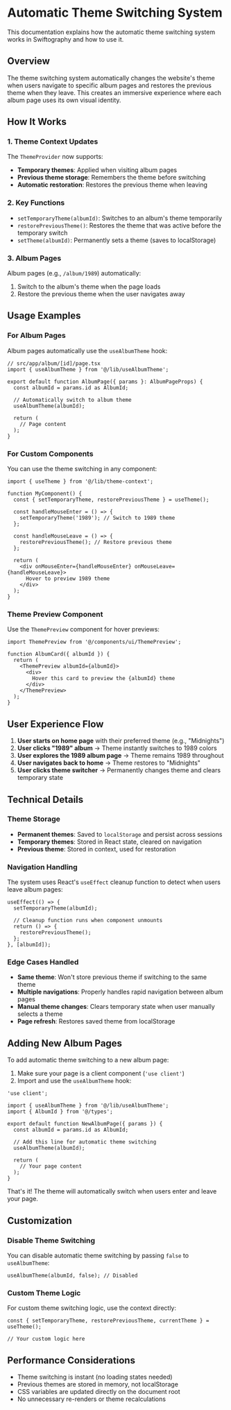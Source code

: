 # Automatic Theme Switching System

This documentation explains how the automatic theme switching system works in Swiftography and how to use it.

## Overview

The theme switching system automatically changes the website's theme when users navigate to specific album pages and restores the previous theme when they leave. This creates an immersive experience where each album page uses its own visual identity.

## How It Works

### 1. Theme Context Updates

The `ThemeProvider` now supports:
- **Temporary themes**: Applied when visiting album pages
- **Previous theme storage**: Remembers the theme before switching
- **Automatic restoration**: Restores the previous theme when leaving

### 2. Key Functions

- `setTemporaryTheme(albumId)`: Switches to an album's theme temporarily
- `restorePreviousTheme()`: Restores the theme that was active before the temporary switch
- `setTheme(albumId)`: Permanently sets a theme (saves to localStorage)

### 3. Album Pages

Album pages (e.g., `/album/1989`) automatically:
1. Switch to the album's theme when the page loads
2. Restore the previous theme when the user navigates away

## Usage Examples

### For Album Pages

Album pages automatically use the `useAlbumTheme` hook:

```tsx
// src/app/album/[id]/page.tsx
import { useAlbumTheme } from '@/lib/useAlbumTheme';

export default function AlbumPage({ params }: AlbumPageProps) {
  const albumId = params.id as AlbumId;
  
  // Automatically switch to album theme
  useAlbumTheme(albumId);
  
  return (
    // Page content
  );
}
```

### For Custom Components

You can use the theme switching in any component:

```tsx
import { useTheme } from '@/lib/theme-context';

function MyComponent() {
  const { setTemporaryTheme, restorePreviousTheme } = useTheme();
  
  const handleMouseEnter = () => {
    setTemporaryTheme('1989'); // Switch to 1989 theme
  };
  
  const handleMouseLeave = () => {
    restorePreviousTheme(); // Restore previous theme
  };
  
  return (
    <div onMouseEnter={handleMouseEnter} onMouseLeave={handleMouseLeave}>
      Hover to preview 1989 theme
    </div>
  );
}
```

### Theme Preview Component

Use the `ThemePreview` component for hover previews:

```tsx
import ThemePreview from '@/components/ui/ThemePreview';

function AlbumCard({ albumId }) {
  return (
    <ThemePreview albumId={albumId}>
      <div>
        Hover this card to preview the {albumId} theme
      </div>
    </ThemePreview>
  );
}
```

## User Experience Flow

1. **User starts on home page** with their preferred theme (e.g., "Midnights")
2. **User clicks "1989" album** → Theme instantly switches to 1989 colors
3. **User explores the 1989 album page** → Theme remains 1989 throughout
4. **User navigates back to home** → Theme restores to "Midnights"
5. **User clicks theme switcher** → Permanently changes theme and clears temporary state

## Technical Details

### Theme Storage

- **Permanent themes**: Saved to `localStorage` and persist across sessions
- **Temporary themes**: Stored in React state, cleared on navigation
- **Previous theme**: Stored in context, used for restoration

### Navigation Handling

The system uses React's `useEffect` cleanup function to detect when users leave album pages:

```tsx
useEffect(() => {
  setTemporaryTheme(albumId);
  
  // Cleanup function runs when component unmounts
  return () => {
    restorePreviousTheme();
  };
}, [albumId]);
```

### Edge Cases Handled

- **Same theme**: Won't store previous theme if switching to the same theme
- **Multiple navigations**: Properly handles rapid navigation between album pages
- **Manual theme changes**: Clears temporary state when user manually selects a theme
- **Page refresh**: Restores saved theme from localStorage

## Adding New Album Pages

To add automatic theme switching to a new album page:

1. Make sure your page is a client component (`'use client'`)
2. Import and use the `useAlbumTheme` hook:

```tsx
'use client';

import { useAlbumTheme } from '@/lib/useAlbumTheme';
import { AlbumId } from '@/types';

export default function NewAlbumPage({ params }) {
  const albumId = params.id as AlbumId;
  
  // Add this line for automatic theme switching
  useAlbumTheme(albumId);
  
  return (
    // Your page content
  );
}
```

That's it! The theme will automatically switch when users enter and leave your page.

## Customization

### Disable Theme Switching

You can disable automatic theme switching by passing `false` to `useAlbumTheme`:

```tsx
useAlbumTheme(albumId, false); // Disabled
```

### Custom Theme Logic

For custom theme switching logic, use the context directly:

```tsx
const { setTemporaryTheme, restorePreviousTheme, currentTheme } = useTheme();

// Your custom logic here
```

## Performance Considerations

- Theme switching is instant (no loading states needed)
- Previous themes are stored in memory, not localStorage
- CSS variables are updated directly on the document root
- No unnecessary re-renders or theme recalculations
